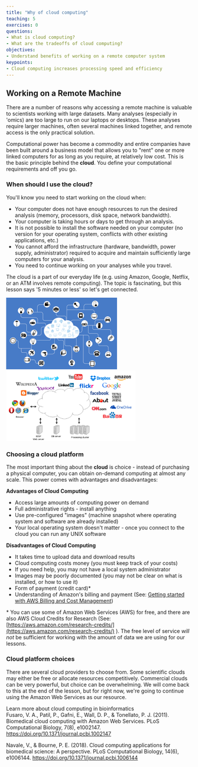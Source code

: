 ```yaml
---
title: "Why of cloud computing"
teaching: 5
exercises: 0
questions:
- What is cloud computing?
- What are the tradeoffs of cloud computing?
objectives:
- Understand benefits of working on a remote computer system
keypoints:
- Cloud computing increases processing speed and efficiency
---
```

## Working on a Remote Machine

There are a number of reasons why accessing a remote machine is valuable to scientists working with large datasets. Many analyses (especially in 'omics) are too large to run on  our laptops or desktops. These analyses require larger machines, often several machines linked together, and remote access is the only practical solution.

Computational power has become a commodity and entire companies have been built around a business model that allows you to "rent" one or more linked computers for as long as you require, at relatively low cost. This is the basic principle behind the **cloud**. You define your computational requirements and off you go.

### When should I use the cloud?

You'll know you need to start working on the cloud when:

- Your computer does not have enough resources to run the desired analysis (memory, processors, disk space, network bandwidth).
- Your computer is taking hours or days to get through an analysis.
- It is not possible to install the software needed on your computer (no version for your operating system, conflicts with other existing applications, etc.)
- You cannot afford the infrastructure (hardware, bandwidth, power supply, administrator) required to acquire and maintain sufficiently large computers for your analysis.
- You need to continue working on your analyses while you travel.

The cloud is a part of our everyday life (e.g. using Amazon, Google, Netflix, or an ATM involves remote computing). The topic is fascinating, but this lesson says '5 minutes or less' so let's get connected.

<div id="imagesrow">
  <img class="styfigrow" src="../fig/cloud-is-the-internet.png" alt="The Cloud is the Internet" width="300"/>  &nbsp;&nbsp;&nbsp;&nbsp;
  <img class="styfigrow" src="../fig/cloud-interconnected-resources.png" alt="Cloud interconnected resources" width="350"/>
</div>

### Choosing a cloud platform

The most important thing about the **cloud** is choice - instead of purchasing a physical computer, you can obtain on-demand computing at almost any scale. This power comes with advantages and disadvantages:

**Advantages of Cloud Computing**

* Access large amounts of computing power on demand
* Full administrative rights - install anything
* Use pre-configured "images" (machine snapshot where operating system and software are already installed)
* Your local operating system doesn't matter - once you connect to the cloud you can run any UNIX software

**Disadvantages of Cloud Computing**

* It takes time to upload data and download results
* Cloud computing costs money (you must keep track of your costs)
* If you need help, you may not have a local system administrator
* Images may be poorly documented (you may not be clear on what is installed, or how to use it)
* Form of payment (credit card)*
* Understanding of Amazon's billing and payment (See: [Getting started with AWS Billing and Cost Management](https://docs.aws.amazon.com/awsaccountbilling/latest/aboutv2/billing-getting-started.html))

\* You can use some of Amazon Web Services (AWS) for free, and there are also AWS Cloud Credits for Research (See: [https://aws.amazon.com/research-credits/](https://aws.amazon.com/research-credits/) ). The free level of service *will not* be sufficient for working with the amount of data we are using for our lessons.


### Cloud platform choices

There are several cloud providers to choose from. Some scientific clouds may either be free or allocate resources competitively. Commercial clouds can be very powerful, but choice can be overwhelming. We will come back to this at the end of the lesson, but for right now, we're going to continue using the Amazon Web Services as our resource.

Learn more about cloud computing in bioinformatics<br>
Fusaro, V. A., Patil, P., Gafni, E., Wall, D. P., & Tonellato, P. J. (2011). Biomedical cloud computing with Amazon Web Services. PLoS Computational Biology, 7(8), e1002147. https://doi.org/10.1371/journal.pcbi.1002147

Navale, V., & Bourne, P. E. (2018). Cloud computing applications for biomedical science: A perspective. PLoS Computational Biology, 14(6), e1006144. https://doi.org/10.1371/journal.pcbi.1006144
